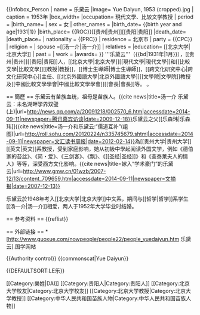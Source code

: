 {{Infobox_Person
| name = 乐黛云
|image= Yue Daiyun, 1953 (cropped).jpg
| caption = 1953年
|box_width= 
|occupation= 現代文學、比较文学教授
| period = 
|birth_name=
| sex = 女
| other_names = 
|birth_date= {{birth year and age|1931|1}}
|birth_place= {{ROC}}[[贵州|贵州]][[贵阳|贵阳]]
|death_date= 
|death_place= 
| nationality = {{PRC}}
| residence = 北京市
| party = {{CPC}}
| religion =
| spouse =[[汤一介|汤一介]]
| relatives =
|education= [[北京大学|北京大学]]
| past = 
| work =
|awards= 
}}
'''乐黛云'''（{{bd|1931年|1月}}），[[贵州|贵州]][[贵阳|贵阳]]人，[[北京大學|北京大學]][[現代文學|現代文學]]和[[比較文學|比較文學]][[教授|教授]]，[[博士生導師|博士生導師]]，[[跨文化研究中心|跨文化研究中心]]主任、[[北京外國語大學|北京外國語大學]][[文學院|文學院]]教授及[[中國比較文學學會|中國比較文學學會]][[會長|會長]]等。<ref name=txft/>
。

== 簡歷 ==
乐黛云有苗族血统，祖母是苗族人。<ref name=txft>{{cite news|title=汤一介 乐黛云：未名湖畔学界双璧(上)|url=http://news.qq.com/a/20091218/002570_6.htm|accessdate=2014-09-11|newspaper=腾讯嘉宾访谈|date=2009-12-18}}</ref>乐黛云之父[[乐森玮|乐森玮]]<ref>{{cite news|title=汤一介和乐黛云:“儒道互补”(组图)|url=http://roll.sohu.com/20120224/n335745679.shtml|accessdate=2014-09-11|newspaper=文汇读书周报|date=2012-02-14}}</ref>為[[贵州大学|贵州大学]][[英文|英文]]系教授，受到家庭影响，她从初級中學起阅读外国文学，例如《德伯家的苔丝》、《简・爱》、《三剑客》、《飘》、《[[圣经|圣经]]》和《查泰莱夫人的情人》等等，深受西方文化影响。<ref name=wzb>{{cite news|title=嫁入“学术豪门”的乐黛云|url=http://www.gmw.cn/01wzb/2007-12/13/content_709659.htm|accessdate=2014-09-11|newspaper=文摘报|date=2007-12-13}}</ref>

乐黛云於1948年考入[[北京大学|北京大学]]中文系，期间与[[哲学|哲学]]系学生[[汤一介|汤一介]]相爱，两人于1952年大学毕业时结婚<ref name=wzb/>。

== 参考资料 ==
{{reflist}}

== 外部链接 ==
*[http://www.guoxue.com/nowpeople/people22/people_yuedaiyun.htm 乐黛云].国学网站

{{Authority control}}
{{commonscat|Yue Daiyun}}

{{DEFAULTSORT:LE乐}}

[[Category:樂姓|DAI]]
[[Category:贵阳人|Category:贵阳人]]
[[Category:北京大学校友|Category:北京大学校友]]
[[Category:北京大学教授|Category:北京大学教授]]
[[Category:中华人民共和国苗族人物|Category:中华人民共和国苗族人物]]